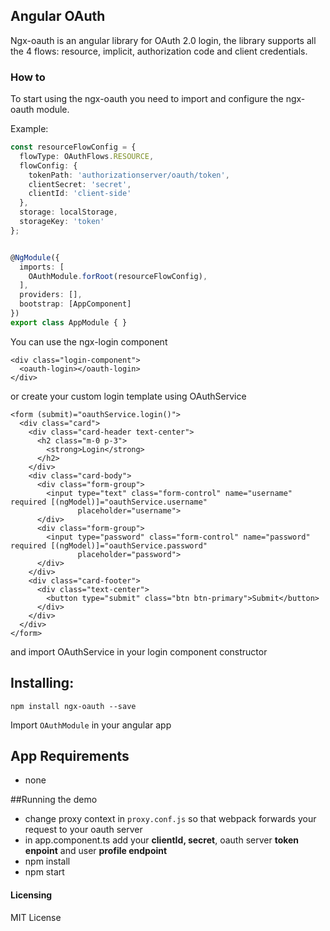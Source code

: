 ## Angular OAuth

Ngx-oauth is an angular library for OAuth 2.0 login, the library supports all the 4 flows: resource, implicit, authorization code and client credentials.

### How to

To start using the ngx-oauth you need to import and configure the ngx-oauth module.

Example: 
```typescript
const resourceFlowConfig = {
  flowType: OAuthFlows.RESOURCE,
  flowConfig: {
    tokenPath: 'authorizationserver/oauth/token',
    clientSecret: 'secret',
    clientId: 'client-side'
  },
  storage: localStorage,
  storageKey: 'token'
};


@NgModule({
  imports: [
    OAuthModule.forRoot(resourceFlowConfig),
  ],
  providers: [],
  bootstrap: [AppComponent]
})
export class AppModule { }
``` 

You can use the ngx-login component

```angular2html
<div class="login-component">
  <oauth-login></oauth-login>
</div>  
```
or create your custom login template using OAuthService

```angular2html
<form (submit)="oauthService.login()">
  <div class="card">
    <div class="card-header text-center">
      <h2 class="m-0 p-3">
        <strong>Login</strong>
      </h2>
    </div>
    <div class="card-body">
      <div class="form-group">
        <input type="text" class="form-control" name="username" required [(ngModel)]="oauthService.username"
               placeholder="username">
      </div>
      <div class="form-group">
        <input type="password" class="form-control" name="password" required [(ngModel)]="oauthService.password"
               placeholder="password">
      </div>
    </div>
    <div class="card-footer">
      <div class="text-center">
        <button type="submit" class="btn btn-primary">Submit</button>
      </div>
    </div>
  </div>
</form>
```

and import OAuthService in your login component constructor

## Installing:
```
npm install ngx-oauth --save
```

Import ```OAuthModule``` in your angular app

## App Requirements
* none
 
##Running the demo

* change proxy context in ```proxy.conf.js``` so that webpack forwards your request to your oauth server
* in app.component.ts add your **clientId, secret**, oauth server **token enpoint** and user **profile endpoint**
* npm install
* npm start
 
#### Licensing
MIT License

